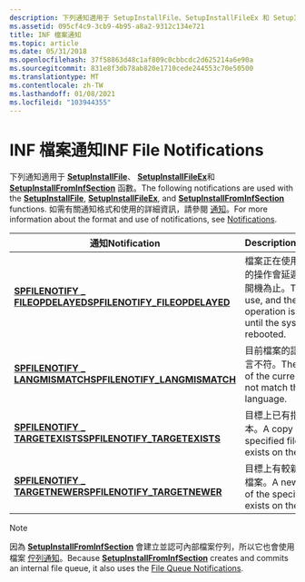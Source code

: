 ```yaml
---
description: 下列通知適用于 SetupInstallFile、SetupInstallFileEx 和 SetupInstallFromInfSection 函數。 如需有關通知格式和使用的詳細資訊，請參閱通知。
ms.assetid: 095cf4c9-3cb9-4b95-a8a2-9312c134e721
title: INF 檔案通知
ms.topic: article
ms.date: 05/31/2018
ms.openlocfilehash: 37f58863d48c1af809c0cbbcdc2d625214a6e90a
ms.sourcegitcommit: 831e8f3db78ab820e1710cede244553c70e50500
ms.translationtype: MT
ms.contentlocale: zh-TW
ms.lasthandoff: 01/08/2021
ms.locfileid: "103944355"
---
```

# <a name="inf-file-notifications"></a><span data-ttu-id="b8552-104">INF 檔案通知</span><span class="sxs-lookup"><span data-stu-id="b8552-104">INF File Notifications</span></span>

<span data-ttu-id="b8552-105">下列通知適用于 [**SetupInstallFile**](/windows/desktop/api/Setupapi/nf-setupapi-setupinstallfilea)、 [**SetupInstallFileEx**](/windows/desktop/api/Setupapi/nf-setupapi-setupinstallfileexa)和 [**SetupInstallFromInfSection**](/windows/desktop/api/Setupapi/nf-setupapi-setupinstallfrominfsectiona) 函數。</span><span class="sxs-lookup"><span data-stu-id="b8552-105">The following notifications are used with the [**SetupInstallFile**](/windows/desktop/api/Setupapi/nf-setupapi-setupinstallfilea), [**SetupInstallFileEx**](/windows/desktop/api/Setupapi/nf-setupapi-setupinstallfileexa), and [**SetupInstallFromInfSection**](/windows/desktop/api/Setupapi/nf-setupapi-setupinstallfrominfsectiona) functions.</span></span> <span data-ttu-id="b8552-106">如需有關通知格式和使用的詳細資訊，請參閱 [通知](notifications.md)。</span><span class="sxs-lookup"><span data-stu-id="b8552-106">For more information about the format and use of notifications, see [Notifications](notifications.md).</span></span>



| <span data-ttu-id="b8552-107">通知</span><span class="sxs-lookup"><span data-stu-id="b8552-107">Notification</span></span>                                                      | <span data-ttu-id="b8552-108">Description</span><span class="sxs-lookup"><span data-stu-id="b8552-108">Description</span></span>                                                                            |
|-------------------------------------------------------------------|----------------------------------------------------------------------------------------|
| [<span data-ttu-id="b8552-109">**SPFILENOTIFY \_ FILEOPDELAYED**</span><span class="sxs-lookup"><span data-stu-id="b8552-109">**SPFILENOTIFY\_FILEOPDELAYED**</span></span>](spfilenotify-fileopdelayed.md) | <span data-ttu-id="b8552-110">檔案正在使用中，而目前的操作會延遲到系統重新開機為止。</span><span class="sxs-lookup"><span data-stu-id="b8552-110">The file is in use, and the current operation is delayed until the system is rebooted.</span></span> |
| [<span data-ttu-id="b8552-111">**SPFILENOTIFY \_ LANGMISMATCH**</span><span class="sxs-lookup"><span data-stu-id="b8552-111">**SPFILENOTIFY\_LANGMISMATCH**</span></span>](spfilenotify-langmismatch.md)   | <span data-ttu-id="b8552-112">目前檔案的語言與系統語言不符。</span><span class="sxs-lookup"><span data-stu-id="b8552-112">The language of the current file does not match the system language.</span></span>                   |
| [<span data-ttu-id="b8552-113">**SPFILENOTIFY \_ TARGETEXISTS**</span><span class="sxs-lookup"><span data-stu-id="b8552-113">**SPFILENOTIFY\_TARGETEXISTS**</span></span>](spfilenotify-targetexists.md)   | <span data-ttu-id="b8552-114">目標上已有指定檔案的複本。</span><span class="sxs-lookup"><span data-stu-id="b8552-114">A copy of the specified file already exists on the target.</span></span>                             |
| [<span data-ttu-id="b8552-115">**SPFILENOTIFY \_ TARGETNEWER**</span><span class="sxs-lookup"><span data-stu-id="b8552-115">**SPFILENOTIFY\_TARGETNEWER**</span></span>](spfilenotify-targetnewer.md)     | <span data-ttu-id="b8552-116">目標上有較新版本的指定檔案。</span><span class="sxs-lookup"><span data-stu-id="b8552-116">A newer version of the specified file exists on the target.</span></span>                            |



 

> [!Note]  
> <span data-ttu-id="b8552-117">因為 [**SetupInstallFromInfSection**](/windows/desktop/api/Setupapi/nf-setupapi-setupinstallfrominfsectiona) 會建立並認可內部檔案佇列，所以它也會使用檔案 [佇列通知](file-queue-notifications.md)。</span><span class="sxs-lookup"><span data-stu-id="b8552-117">Because [**SetupInstallFromInfSection**](/windows/desktop/api/Setupapi/nf-setupapi-setupinstallfrominfsectiona) creates and commits an internal file queue, it also uses the [File Queue Notifications](file-queue-notifications.md).</span></span>

 

 

 



